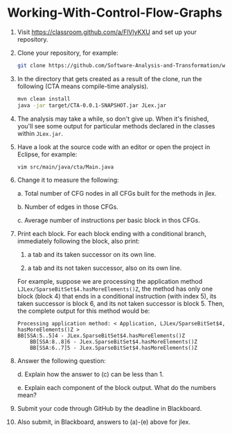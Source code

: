 # Working-With-Control-Flow-Graphs

1. Visit https://classroom.github.com/a/FlVlyKXU and set up your repository.

1. Clone your repository, for example:

    ```bash
    git clone https://github.com/Software-Analysis-and-Transformation/working-with-control-flow-graphs-khatchad.git
    ```

1. In the directory that gets created as a result of the clone, run the following (CTA means compile-time analysis).

    ```bash
    mvn clean install
    java -jar target/CTA-0.0.1-SNAPSHOT.jar JLex.jar
    ```

1. The analysis may take a while, so don't give up. When it's finished, you'll see some output for particular methods declared in the classes within `JLex.jar`.

1. Have a look at the source code with an editor or open the project in Eclipse, for example:

    ```bash
    vim src/main/java/cta/Main.java
    ```

1. Change it to measure the following:

    a. Total number of CFG nodes in all CFGs built for the methods in jlex.

    b. Number of edges in those CFGs.
    
    c. Average number of instructions per basic block in thos CFGs.
 
1. Print each block. For each block ending with a conditional branch, immediately following the block, also print: 

    1. a tab and its taken successor on its own line.

    1. a tab and its not taken successor, also on its own line. 
    
    For example, suppose we are processing the application method `LJLex/SparseBitSet$4.hasMoreElements()Z`, the method has only one block (block 4) that ends in a conditional instruction (with index 5), its taken successor is block 6, and its not taken successor is block 5. Then, the complete output for this method would be:
    ```
    Processing application method: < Application, LJLex/SparseBitSet$4, hasMoreElements()Z >
    BB[SSA:5..5]4 - JLex.SparseBitSet$4.hasMoreElements()Z
        BB[SSA:8..8]6 - JLex.SparseBitSet$4.hasMoreElements()Z
        BB[SSA:6..7]5 - JLex.SparseBitSet$4.hasMoreElements()Z
    ```

1. Answer the following question:

    d. Explain how the answer to (c) can be less than 1.
    
    e. Explain each component of the block output. What do the numbers mean?

1. Submit your code through GitHub by the deadline in Blackboard.

1. Also submit, in Blackboard, answers to (a)-(e) above for jlex.
